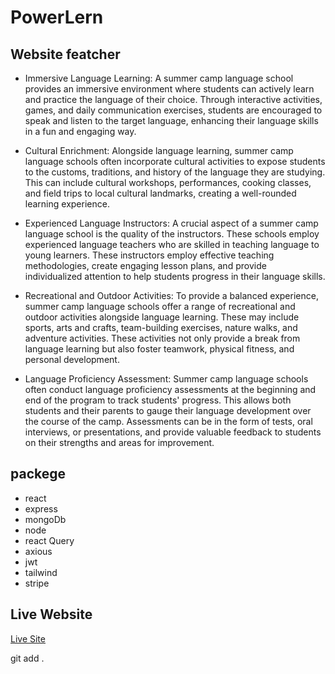 
# PowerLern



## Website featcher

 - Immersive Language Learning: A summer camp language school provides an immersive environment where students can actively learn and practice the language of their choice. Through interactive activities, games, and daily communication exercises, students are encouraged to speak and listen to the target language, enhancing their language skills in a fun and engaging way.
 - Cultural Enrichment: Alongside language learning, summer camp language schools often incorporate cultural activities to expose students to the customs, traditions, and history of the language they are studying. This can include cultural workshops, performances, cooking classes, and field trips to local cultural landmarks, creating a well-rounded learning experience.
 - Experienced Language Instructors: A crucial aspect of a summer camp language school is the quality of the instructors. These schools employ experienced language teachers who are skilled in teaching language to young learners. These instructors employ effective teaching methodologies, create engaging lesson plans, and provide individualized attention to help students progress in their language skills.
 - Recreational and Outdoor Activities: To provide a balanced experience, summer camp language schools offer a range of recreational and outdoor activities alongside language learning. These may include sports, arts and crafts, team-building exercises, nature walks, and adventure activities. These activities not only provide a break from language learning but also foster teamwork, physical fitness, and personal development.

 - Language Proficiency Assessment: Summer camp language schools often conduct language proficiency assessments at the beginning and end of the program to track students' progress. This allows both students and their parents to gauge their language development over the course of the camp. Assessments can be in the form of tests, oral interviews, or presentations, and provide valuable feedback to students on their strengths and areas for improvement.
 


## packege

- react
- express
- mongoDb
- node
- react Query
- axious
- jwt
- tailwind
- stripe


## Live Website

 [Live Site](https://assingment-12-client.web.app/)

git add .